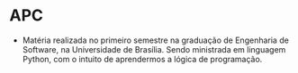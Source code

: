 # APC

* Matéria realizada no primeiro semestre na graduação de Engenharia de Software, na Universidade de Brasília. Sendo ministrada em linguagem Python, com o intuito de aprendermos a lógica de programação.
